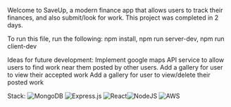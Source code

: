Welcome to SaveUp, a modern finance app that allows users to track their finances, and also submit/look for work. This project was completed in 2 days.

To run this file, run the following: npm install, npm run server-dev, npm run client-dev

Ideas for future development:
Implement google maps API service to allow users to find work near them posted by other users.
Add a gallery for user to view their accepted work
Add a gallery for user to view/delete their posted work


Stack: ![MongoDB](https://img.shields.io/badge/MongoDB-%234ea94b.svg?style=for-the-badge&logo=mongodb&logoColor=white) ![Express.js](https://img.shields.io/badge/express.js-%23404d59.svg?style=for-the-badge&logo=express&logoColor=%2361DAFB) ![React](https://img.shields.io/badge/react-%2320232a.svg?style=for-the-badge&logo=react&logoColor=%2361DAFB)![NodeJS](https://img.shields.io/badge/node.js-6DA55F?style=for-the-badge&logo=node.js&logoColor=white) ![AWS](https://img.shields.io/badge/AWS-%23FF9900.svg?style=for-the-badge&logo=amazon-aws&logoColor=white)
